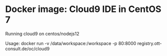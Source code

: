 # Docker image: Cloud9 IDE in CentOS 7	
Running cloud9 on centos/nodejs12


Usage:
docker run -v /data/workspace:/workspace -p 80:8000 registry.ott-consult.de/oc/cloud9

